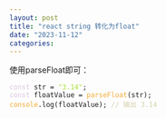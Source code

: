 ```yaml
---
layout: post
title: "react string 转化为float"
date: "2023-11-12"
categories: 
---
```

<p>使用parseFloat即可：</p>

<pre>
<code><span style="color:#dcc6e0">const</span> str = <span style="color:#abe338">&quot;3.14&quot;</span>;
<span style="color:#dcc6e0">const</span> floatValue = <span style="color:#f5ab35">parseFloat</span>(str);
<span style="color:#f5ab35">console</span>.log(floatValue); <span style="color:#d4d0ab">// 输出 3.14</span></code></pre>

